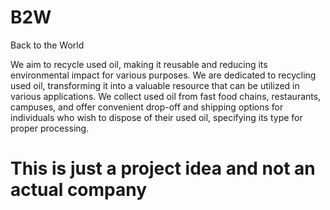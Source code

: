 # B2W
Back to the World

We aim to recycle used oil, making it reusable and reducing its environmental impact for various purposes.
We are dedicated to recycling used oil, transforming it into a valuable resource that can be utilized in various applications. 
We collect used oil from fast food chains, restaurants, campuses, and offer convenient drop-off and shipping options for individuals 
who wish to dispose of their used oil, specifying its type for proper processing.











# This is just a project idea and not an actual company
